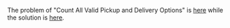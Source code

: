 The problem of "Count All Valid Pickup and Delivery Options" is [here](https://leetcode.com/problems/count-all-valid-pickup-and-delivery-options/description/?envType=daily-question&envId=2023-09-10) while the solution is [here](https://github.com/aurimas13/Solutions-To-Problems/blob/main/LeetCode/Python%20Solutions/Count%20All%20Valid%20Pickup%20and%20Delivery%20Options/count.py).
